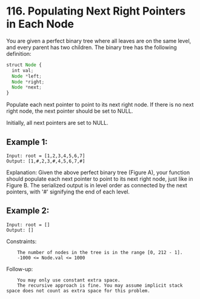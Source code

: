 # 116. Populating Next Right Pointers in Each Node

You are given a perfect binary tree where all leaves are on the same level, and every parent has two children. The binary tree has the following definition:
```js
struct Node {
  int val;
  Node *left;
  Node *right;
  Node *next;
}
```
Populate each next pointer to point to its next right node. If there is no next right node, the next pointer should be set to NULL.

Initially, all next pointers are set to NULL.

## Example 1:
```
Input: root = [1,2,3,4,5,6,7]
Output: [1,#,2,3,#,4,5,6,7,#]
```
Explanation: Given the above perfect binary tree (Figure A), your function should populate each next pointer to point to its next right node, just like in Figure B. The serialized output is in level order as connected by the next pointers, with '#' signifying the end of each level.

## Example 2:
```
Input: root = []
Output: []
```
 

Constraints:
```
    The number of nodes in the tree is in the range [0, 212 - 1].
    -1000 <= Node.val <= 1000
```
 

Follow-up:
```
    You may only use constant extra space.
    The recursive approach is fine. You may assume implicit stack space does not count as extra space for this problem.
```
